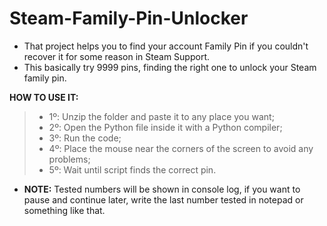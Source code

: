 # Steam-Family-Pin-Unlocker
- That project helps you to find your account Family Pin if you couldn't recover it for some reason in Steam Support.
- This basically try 9999 pins, finding the right one to unlock your Steam family pin.

**HOW TO USE IT:**
> * 1º: Unzip the folder and paste it to any place you want;
> * 2º: Open the Python file inside it with a Python compiler;
> * 3º: Run the code;
> * 4º: Place the mouse near the corners of the screen to avoid any problems;
> * 5º: Wait until script finds the correct pin.

- **NOTE:** Tested numbers will be shown in console log, if you want to pause and continue later, write the last number tested in notepad or something like that.
